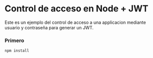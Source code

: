# Control de acceso en Node + JWT

Este es un ejemplo del control de acceso a una applicacion mediante usuario y contraseña para generar un JWT.

### Primero
```
npm install
```
